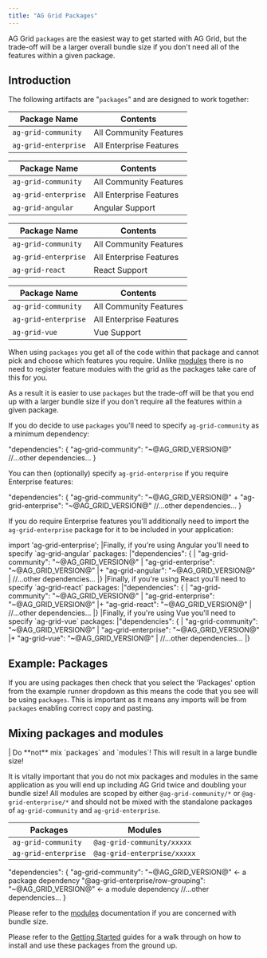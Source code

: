 ```yaml
---
title: "AG Grid Packages"
---
```


AG Grid `packages` are the easiest way to get started with AG Grid, but the trade-off will be a larger overall bundle size if you don't need all of the features within a given package.

## Introduction

The following artifacts are "`packages`" and are designed to work together:

<framework-specific-section frameworks="javascript">
<table>
    <thead>
    <tr>
        <th>Package Name</th>
        <th>Contents</th>
    </tr>
    </thead>
    <tbody>
    <tr>
        <td><code>ag-grid-community</code></td>
        <td>All Community Features</td>
    </tr>
    <tr>
        <td><code>ag-grid-enterprise</code></td>
        <td>All Enterprise Features</td>
    </tr>
    </tbody>
</table>
</framework-specific-section>

<framework-specific-section frameworks="angular">
<table>
    <thead>
    <tr>
        <th>Package Name</th>
        <th>Contents</th>
    </tr>
    </thead>
    <tbody>
    <tr>
        <td><code>ag-grid-community</code></td>
        <td>All Community Features</td>
    </tr>
    <tr>
        <td><code>ag-grid-enterprise</code></td>
        <td>All Enterprise Features</td>
    </tr>
    <tr>
        <td><code>ag-grid-angular</code></td>
        <td>Angular Support</td>
    </tr>
    </tbody>
</table>
</framework-specific-section>

<framework-specific-section frameworks="react">
<table>
    <thead>
    <tr>
        <th>Package Name</th>
        <th>Contents</th>
    </tr>
    </thead>
    <tbody>
    <tr>
        <td><code>ag-grid-community</code></td>
        <td>All Community Features</td>
    </tr>
    <tr>
        <td><code>ag-grid-enterprise</code></td>
        <td>All Enterprise Features</td>
    </tr>
    <tr>
        <td><code>ag-grid-react</code></td>
        <td>React Support</td>
    </tr>
    </tbody>
</table>
</framework-specific-section>

<framework-specific-section frameworks="vue">
<table>
    <thead>
    <tr>
        <th>Package Name</th>
        <th>Contents</th>
    </tr>
    </thead>
    <tbody>
    <tr>
        <td><code>ag-grid-community</code></td>
        <td>All Community Features</td>
    </tr>
    <tr>
        <td><code>ag-grid-enterprise</code></td>
        <td>All Enterprise Features</td>
    </tr>
    <tr>
        <td><code>ag-grid-vue</code></td>
        <td>Vue Support</td>
    </tr>
    </tbody>
</table>
</framework-specific-section>

When using `packages` you get all of the code within that package and cannot pick and choose which features you require. Unlike [modules](/modules/) there is no need to register feature modules with the grid as the packages take care of this for you.

As a result it is easier to use `packages` but the trade-off will be that you end up with a larger bundle size if you don't require all the features within a given package.

If you do decide to use `packages` you'll need to specify `ag-grid-community` as a minimum dependency:

<snippet transform={false}>
"dependencies": {
    "ag-grid-community": "~@AG_GRID_VERSION@"
    //...other dependencies...
}
</snippet>

You can then (optionally) specify `ag-grid-enterprise` if you require Enterprise features:

<snippet transform={false} language="diff">
"dependencies": {
    "ag-grid-community": "~@AG_GRID_VERSION@"
+   "ag-grid-enterprise": "~@AG_GRID_VERSION@"
    //...other dependencies...
}
</snippet>

If you do require Enterprise features you'll additionally need to import the `ag-grid-enterprise` package for it to be included in your application:

<snippet transform={false}>
import 'ag-grid-enterprise';
</snippet>

<framework-specific-section frameworks="angular">
|Finally, if you're using Angular you'll need to specify `ag-grid-angular` packages:
</framework-specific-section>

<snippet transform={false} language="diff">
|"dependencies": {
|    "ag-grid-community": "~@AG_GRID_VERSION@"
|    "ag-grid-enterprise": "~@AG_GRID_VERSION@"
|+   "ag-grid-angular": "~@AG_GRID_VERSION@"
|    //...other dependencies...
|}
</snippet>

<framework-specific-section frameworks="react">
|Finally, if you're using React you'll need to specify `ag-grid-react` packages:
</framework-specific-section>

<framework-specific-section frameworks="react">
<snippet transform={false} language="diff">
|"dependencies": {
|    "ag-grid-community": "~@AG_GRID_VERSION@"
|    "ag-grid-enterprise": "~@AG_GRID_VERSION@"
|+   "ag-grid-react": "~@AG_GRID_VERSION@"
|    //...other dependencies...
|}
</snippet>
</framework-specific-section>

<framework-specific-section frameworks="vue">
|Finally, if you're using Vue you'll need to specify `ag-grid-vue` packages:
</framework-specific-section>

<framework-specific-section frameworks="javascript">
<snippet transform={false} language="diff">
|"dependencies": {
|    "ag-grid-community": "~@AG_GRID_VERSION@"
|    "ag-grid-enterprise": "~@AG_GRID_VERSION@"
|+   "ag-grid-vue": "~@AG_GRID_VERSION@"
|    //...other dependencies...
|}
</snippet>
</framework-specific-section>

## Example: Packages

If you are using packages then check that you select the 'Packages' option from the example runner dropdown as this means the code that you see will be using `packages`. This is important as it means any imports will be from `packages` enabling correct copy and pasting.

<image-caption src="package-example-runner.png" alt="Example Runner using Packages" maxWidth="90%" constrained="true" centered="true"></image-caption>

## Mixing **packages** and **modules**

<warning>
| Do **not** mix `packages` and `modules`! This will result in a large bundle size!
</warning>

It is vitally important that you do not mix packages and modules in the same application as you will end up including AG Grid twice and doubling your bundle size! All modules are scoped by either `@ag-grid-community/*` or `@ag-grid-enterprise/*` and should not be mixed with the standalone packages of `ag-grid-community` and `ag-grid-enterprise`.

 | Packages             | Modules                     |
 | -------------------- | --------------------------- |
 | `ag-grid-community`  | `@ag-grid-community/xxxxx`  |
 | `ag-grid-enterprise` | `@ag-grid-enterprise/xxxxx` |


<snippet transform={false}> 
"dependencies": {
    "ag-grid-community": "~@AG_GRID_VERSION@" <- a package dependency
    "@ag-grid-enterprise/row-grouping": "~@AG_GRID_VERSION@"  <- a module dependency
    //...other dependencies...
}
</snippet>

Please refer to the [modules](/modules/) documentation if you are concerned with bundle size.

Please refer to the [Getting Started](/getting-started/) guides for a walk through on how to install and use these packages from the ground up.

